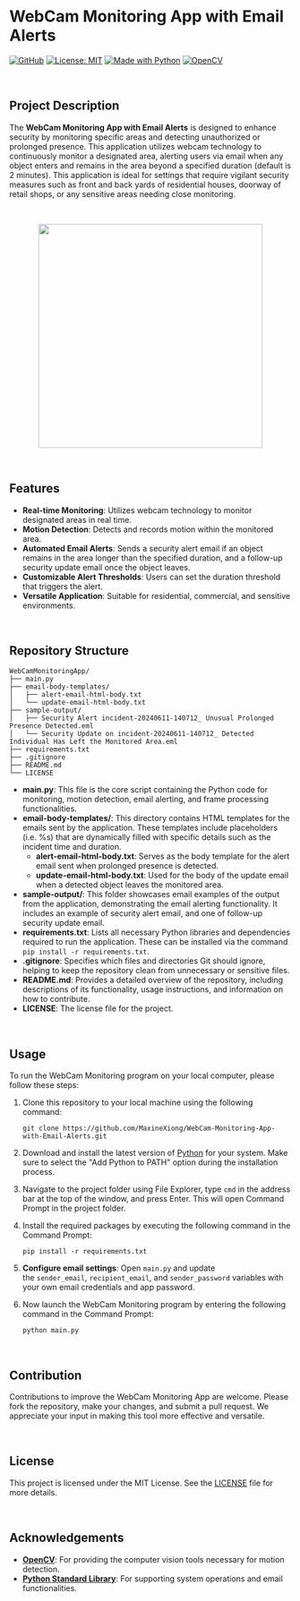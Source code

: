 # WebCam Monitoring App with Email Alerts

[![GitHub](https://badgen.net/badge/icon/GitHub?icon=github&color=black&label)](https://github.com/MaxineXiong)
[![License: MIT](https://img.shields.io/badge/License-MIT-yellow.svg)](https://opensource.org/licenses/MIT)
[![Made with Python](https://img.shields.io/badge/Python->=3.6-blue?logo=python&logoColor=white)](https://www.python.org)
[![OpenCV](https://img.shields.io/badge/OpenCV-5C3EE8?logo=OpenCV&logoColor=white)](https://opencv.org/)

<br>

## Project Description

The **WebCam Monitoring App with Email Alerts** is designed to enhance security by monitoring specific areas and detecting unauthorized or prolonged presence. This application utilizes webcam technology to continuously monitor a designated area, alerting users via email when any object enters and remains in the area beyond a specified duration (default is 2 minutes). This application is ideal for settings that require vigilant security measures such as front and back yards of residential houses, doorway of retail shops, or any sensitive areas needing close monitoring.

<br>

<p align="center">
  <img width="400" src="https://github.com/MaxineXiong/WebCam-Monitoring-App-with-Email-Alerts/assets/55864839/176227b7-a799-4811-8937-2679e7ea0e56">
</p>

<br>

## Features

- **Real-time Monitoring**: Utilizes webcam technology to monitor designated areas in real time.
- **Motion Detection**: Detects and records motion within the monitored area.
- **Automated Email Alerts**: Sends a security alert email if an object remains in the area longer than the specified duration, and a follow-up security update email once the object leaves.
- **Customizable Alert Thresholds**: Users can set the duration threshold that triggers the alert.
- **Versatile Application**: Suitable for residential, commercial, and sensitive environments.

<br>

## Repository Structure

```
WebCamMonitoringApp/
├── main.py
├── email-body-templates/
│   ├── alert-email-html-body.txt
│   └── update-email-html-body.txt
├── sample-output/
│   ├── Security Alert incident-20240611-140712_ Unusual Prolonged Presence Detected.eml
│   └── Security Update on incident-20240611-140712_ Detected Individual Has Left the Monitored Area.eml
├── requirements.txt
├── .gitignore
├── README.md
└── LICENSE
```

- **main.py**: This file is the core script containing the Python code for monitoring, motion detection, email alerting, and frame processing functionalities.
- **email-body-templates/**: This directory contains HTML templates for the emails sent by the application. These templates include placeholders (i.e. %s) that are dynamically filled with specific details such as the incident time and duration.
    - **alert-email-html-body.txt**: Serves as the body template for the alert email sent when prolonged presence is detected.
    - **update-email-html-body.txt**: Used for the body of the update email when a detected object leaves the monitored area.
- **sample-output/**: This folder showcases email examples of the output from the application, demonstrating the email alerting functionality. It includes an example of security alert email, and one of follow-up security update email.
- **requirements.txt**: Lists all necessary Python libraries and dependencies required to run the application. These can be installed via the command `pip install -r requirements.txt`.
- **.gitignore**: Specifies which files and directories Git should ignore, helping to keep the repository clean from unnecessary or sensitive files.
- **README.md**: Provides a detailed overview of the repository, including descriptions of its functionality, usage instructions, and information on how to contribute.
- **LICENSE**: The license file for the project.

<br>

## **Usage**

To run the WebCam Monitoring program on your local computer, please follow these steps:

1. Clone this repository to your local machine using the following command:
    
    ```
    git clone https://github.com/MaxineXiong/WebCam-Monitoring-App-with-Email-Alerts.git
    ```
    
2. Download and install the latest version of [Python](https://www.python.org/downloads/) for your system. Make sure to select the "Add Python to PATH" option during the installation process.
3. Navigate to the project folder using File Explorer, type `cmd` in the address bar at the top of the window, and press Enter. This will open Command Prompt in the project folder.
4. Install the required packages by executing the following command in the Command Prompt:
    
    ```
    pip install -r requirements.txt
    ```
    
5. **Configure email settings**: Open `main.py` and update the `sender_email`, `recipient_email`, and `sender_password` variables with your own email credentials and app password.
6. Now launch the WebCam Monitoring program by entering the following command in the Command Prompt:
    
    ```
    python main.py
    ```

<br>

## Contribution

Contributions to improve the WebCam Monitoring App are welcome. Please fork the repository, make your changes, and submit a pull request. We appreciate your input in making this tool more effective and versatile.

<br>

## **License**

This project is licensed under the MIT License. See the [LICENSE](https://choosealicense.com/licenses/mit/) file for more details.

<br>

## Acknowledgements

- [**OpenCV**](https://opencv.org/): For providing the computer vision tools necessary for motion detection.
- [**Python Standard Library**](https://www.python.org/): For supporting system operations and email functionalities.
